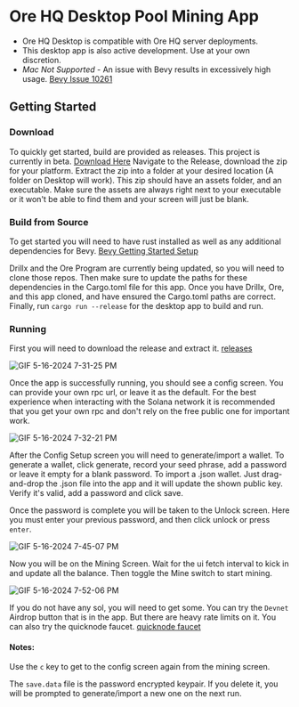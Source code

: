 # Ore HQ Desktop Pool Mining App

- Ore HQ Desktop is compatible with Ore HQ server deployments.
- This desktop app is also active development. Use at your own discretion.
- *Mac Not Supported* - An issue with Bevy results in excessively high usage. [Bevy Issue 10261](https://github.com/bevyengine/bevy/issues/10261)


## Getting Started

### Download
To quickly get started, build are provided as releases. This project is currently in beta. [Download Here](https://github.com/Kriptikz/ore-hq-desktop/releases)
Navigate to the Release, download the zip for your platform. Extract the zip into a folder at your desired location (A folder on Desktop will work).
This zip should have an assets folder, and an executable. Make sure the assets are always right next to your executable or it won't be able to find them and your screen will just be blank.

### Build from Source

To get started you will need to have rust installed as well as any additional dependencies for Bevy. 
[Bevy Getting Started Setup](https://bevyengine.org/learn/quick-start/getting-started/setup/)

Drillx and the Ore Program are currently being updated, so you will need to clone those repos. Then make sure to update the paths for these dependencies in the Cargo.toml file for this app.
Once you have Drillx, Ore, and this app cloned, and have ensured the Cargo.toml paths are correct. Finally, run `cargo run --release` for the desktop app to build and run.

### Running
First you will need to download the release and extract it. [releases](https://github.com/Kriptikz/ore-desktop-app/releases)

![GIF 5-16-2024 7-31-25 PM](https://github.com/Kriptikz/ore-desktop-app/assets/17520593/36e847c7-6d55-4b03-a41e-7a307f67fce9)

Once the app is successfully running, you should see a config screen. You can provide your own rpc url, or leave it as the default.
For the best experience when interacting with the Solana network it is recommended that you get your own rpc and don't rely on the free public one for important work.
 

![GIF 5-16-2024 7-32-21 PM](https://github.com/Kriptikz/ore-desktop-app/assets/17520593/cf0c3c43-e145-4b2a-87dd-18dcae63cea2)



After the Config Setup screen you will need to generate/import a wallet. To generate a wallet, click generate, record your seed phrase, add a password or leave it empty for a blank password.
To import a .json wallet. Just drag-and-drop the .json file into the app and it will update the shown public key. Verify it's valid, add a password and click save.

Once the password is complete you will be taken to the Unlock screen. Here you must enter your previous password, and then click unlock or press `enter`.

![GIF 5-16-2024 7-45-07 PM](https://github.com/Kriptikz/ore-desktop-app/assets/17520593/1adc1d1b-8f8b-4828-99fa-1bb2e75befac)


Now you will be on the Mining Screen. Wait for the ui fetch interval to kick in and update all the balance. Then toggle the Mine switch to start mining.

![GIF 5-16-2024 7-52-06 PM](https://github.com/Kriptikz/ore-desktop-app/assets/17520593/595ed325-6a70-4dea-98cc-c0c060c54c5f)

If you do not have any sol, you will need to get some. You can try the `Devnet` Airdrop button that is in the app. But there are heavy rate limits on it.
You can also try the quicknode faucet. [quicknode faucet](https://faucet.quicknode.com/solana/devnet)

#### Notes:
Use the `c` key to get to the config screen again from the mining screen.

The `save.data` file is the password encrypted keypair. If you delete it, you will be prompted to generate/import a new one on the next run.
